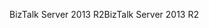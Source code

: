<span data-ttu-id="33af4-101">BizTalk Server 2013 R2</span><span class="sxs-lookup"><span data-stu-id="33af4-101">BizTalk Server 2013 R2</span></span>